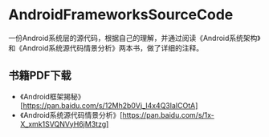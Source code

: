 # AndroidFrameworksSourceCode

一份Android系统层的源代码，根据自己的理解，并通过阅读《Android系统架构》和《Android系统源代码情景分析》两本书，做了详细的注释。

## 书籍PDF下载

- 《Android框架揭秘》[https://pan.baidu.com/s/12Mh2b0Vj_I4x4Q3laICOtA]
- 《Android系统源代码情景分析》[https://pan.baidu.com/s/1x-X_xmk1SVQNVyH6jM3tzg]

